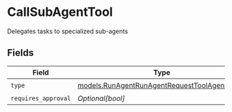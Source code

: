 # CallSubAgentTool

Delegates tasks to specialized sub-agents


## Fields

| Field                                                                                              | Type                                                                                               | Required                                                                                           | Description                                                                                        |
| -------------------------------------------------------------------------------------------------- | -------------------------------------------------------------------------------------------------- | -------------------------------------------------------------------------------------------------- | -------------------------------------------------------------------------------------------------- |
| `type`                                                                                             | [models.RunAgentRunAgentRequestToolAgentsType](../models/runagentrunagentrequesttoolagentstype.md) | :heavy_check_mark:                                                                                 | N/A                                                                                                |
| `requires_approval`                                                                                | *Optional[bool]*                                                                                   | :heavy_minus_sign:                                                                                 | N/A                                                                                                |